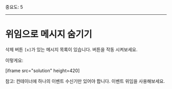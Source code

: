 중요도: 5

---

# 위임으로 메시지 숨기기

삭제 버튼 `[x]`가 있는 메시지 목록이 있습니다. 버튼을 작동 시켜보세요.

이렇게요:

[iframe src="solution" height=420]

참고: 컨테이너에 하나의 이벤트 수신기만 있어야 합니다. 이벤트 위임을 사용해보세요.
